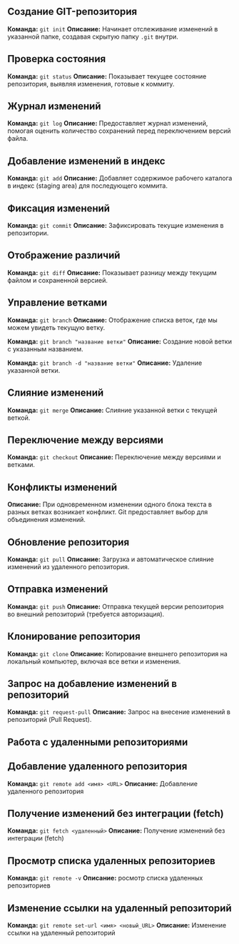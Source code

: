 ## Создание GIT-репозитория

**Команда:** `git init`
**Описание:** Начинает отслеживание изменений в указанной папке, создавая скрытую папку `.git` внутри.

## Проверка состояния

**Команда:** `git status`
**Описание:** Показывает текущее состояние репозитория, выявляя изменения, готовые к коммиту.

## Журнал изменений

**Команда:** `git log`
**Описание:** Предоставляет журнал изменений, помогая оценить количество сохранений перед переключением версий файла.

## Добавление изменений в индекс

**Команда:** `git add`
**Описание:** Добавляет содержимое рабочего каталога в индекс (staging area) для последующего коммита.

## Фиксация изменений

**Команда:** `git commit`
**Описание:** Зафиксировать текущие изменения в репозитории.

## Отображение различий

**Команда:** `git diff`
**Описание:** Показывает разницу между текущим файлом и сохраненной версией.

## Управление ветками

**Команда:** `git branch`
**Описание:** Отображение списка веток, где мы можем увидеть текущую ветку.

**Команда:** `git branch "название ветки"`
**Описание:** Создание новой ветки с указанным названием.

**Команда:** `git branch -d "название ветки"`
**Описание:** Удаление указанной ветки.

## Слияние изменений

**Команда:** `git merge`
**Описание:** Слияние указанной ветки с текущей веткой.

## Переключение между версиями

**Команда:** `git checkout`
**Описание:** Переключение между версиями и ветками.

## Конфликты изменений

**Описание:** При одновременном изменении одного блока текста в разных ветках возникает конфликт. Git предоставляет выбор для объединения изменений.

## Обновление репозитория

**Команда:** `git pull`
**Описание:** Загрузка и автоматическое слияние изменений из удаленного репозитория.

## Отправка изменений

**Команда:** `git push`
**Описание:** Отправка текущей версии репозитория во внешний репозиторий (требуется авторизация).

## Клонирование репозитория

**Команда:** `git clone`
**Описание:** Копирование внешнего репозитория на локальный компьютер, включая все ветки и изменения.

## Запрос на добавление изменений в репозиторий

**Команда:** `git request-pull`
**Описание:** Запрос на внесение изменений в репозиторий (Pull Request).


## Работа с удаленными репозиториями

## Добавление удаленного репозитория
**Команда:** `git remote add <имя> <URL>`
**Описание:** Добавление удаленного репозитория

## Получение изменений без интеграции (fetch)
**Команда:** `git fetch <удаленный>`
**Описание:** Получение изменений без интеграции (fetch)

## Просмотр списка удаленных репозиториев
**Команда:** `git remote -v`
**Описание:** росмотр списка удаленных репозиториев

## Изменение ссылки на удаленный репозиторий
**Команда:** `git remote set-url <имя> <новый_URL>`
**Описание:** Изменение ссылки на удаленный репозиторий
